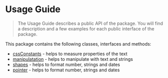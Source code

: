 # Usage Guide
> The Usage Guide describes a public API of the package. You will find a description and a few examples for each public interface of the package.

This package contains the following classes, interfaces and methods:

* [cssConstants](../api/cssConstants.md) - helps to measure properties of the text
* [manipulatation](../api/manipulatation.md) - helps to manipulate with text and strings
* [shapes](../api/shapes.md) - helps to format number, strings and dates
* [pointer](../api/pointer.md) - helps to format number, strings and dates


